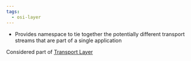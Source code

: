 ```yaml
---
tags:
  - osi-layer
---
```

- Provides namespace to tie together the potentially different transport streams that are part of a single application

Considered part of [Transport Layer](OSI%20layers/Transport%20layer.md)
